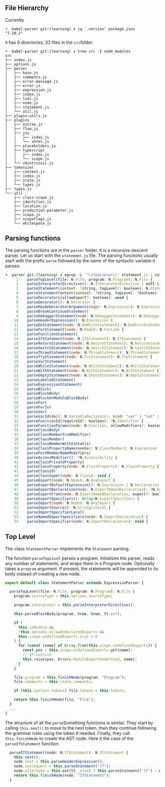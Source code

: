 ## File Hierarchy

Currently 

```shell
➜  babel-parser git:(learning) ✗ jq '.version' package.json 
"7.10.2"
```
it has 6 directories, 33 files in the `src`folder:
```
➜  babel-parser git:(learning) ✗ tree src -I node_modules     
src
├── index.js
├── options.js
├── parser
│   ├── base.js
│   ├── comments.js
│   ├── error-message.js
│   ├── error.js
│   ├── expression.js
│   ├── index.js
│   ├── lval.js
│   ├── node.js
│   ├── statement.js
│   └── util.js
├── plugin-utils.js
├── plugins
│   ├── estree.js
│   ├── flow.js
│   ├── jsx
│   │   ├── index.js
│   │   └── xhtml.js
│   ├── placeholders.js
│   ├── typescript
│   │   ├── index.js
│   │   └── scope.js
│   └── v8intrinsic.js
├── tokenizer
│   ├── context.js
│   ├── index.js
│   ├── state.js
│   └── types.js
├── types.js
└── util
    ├── class-scope.js
    ├── identifier.js
    ├── location.js
    ├── production-parameter.js
    ├── scope.js
    ├── scopeflags.js
    └── whitespace.js
```

## Parsing functions

The parsing functions are in the `parser` folder. It is a recursive descent parser. Let us start with the `statememt.js` file. 
The parsing functions usually start with the prefix `parse` followed by the name of the syntactic variable it parses:

```javascript
➜  parser git:(learning) ✗ egrep -i '^\s*parse\w+\(' statement.js | cat -n
     1    parseTopLevel(file: N.File, program: N.Program): N.File {
     2    parseInterpreterDirective(): N.InterpreterDirective | null {
     3    parseStatement(context: ?string, topLevel?: boolean): N.Statement {
     4    parseStatementContent(context: ?string, topLevel: ?boolean): N.Statement {
     5    parseDecorators(allowExport?: boolean): void {
     6    parseDecorator(): N.Decorator {
     7    parseMaybeDecoratorArguments(expr: N.Expression): N.Expression {
     8    parseBreakContinueStatement(
     9    parseDebuggerStatement(node: N.DebuggerStatement): N.DebuggerStatement {
    10    parseHeaderExpression(): N.Expression {
    11    parseDoStatement(node: N.DoWhileStatement): N.DoWhileStatement {
    12    parseForStatement(node: N.Node): N.ForLike {
    13    parseFunctionStatement(
    14    parseIfStatement(node: N.IfStatement): N.IfStatement {
    15    parseReturnStatement(node: N.ReturnStatement): N.ReturnStatement {
    16    parseSwitchStatement(node: N.SwitchStatement): N.SwitchStatement {
    17    parseThrowStatement(node: N.ThrowStatement): N.ThrowStatement {
    18    parseTryStatement(node: N.TryStatement): N.TryStatement {
    19    parseVarStatement(
    20    parseWhileStatement(node: N.WhileStatement): N.WhileStatement {
    21    parseWithStatement(node: N.WithStatement): N.WithStatement {
    22    parseEmptyStatement(node: N.EmptyStatement): N.EmptyStatement {
    23    parseLabeledStatement(
    24    parseExpressionStatement(
    25    parseBlock(
    26    parseBlockBody(
    27    parseBlockOrModuleBlockBody(
    28    parseFor(
    29    parseForIn(
    30    parseVar(
    31    parseVarId(decl: N.VariableDeclarator, kind: "var" | "let" | "const"): void {
    32    parseFunctionId(requireId?: boolean): ?N.Identifier {
    33    parseFunctionParams(node: N.Function, allowModifiers?: boolean): void {
    34    parseClassBody(
    35    parseClassMemberFromModifier(
    36    parseClassMember(
    37    parseClassMemberWithIsStatic(
    38    parseClassPropertyName(member: N.ClassMember): N.Expression | N.Identifier {
    39    parsePostMemberNameModifiers(
    40    parseAccessModifier(): ?N.Accessibility {
    41    parseClassPrivateProperty(
    42    parseClassProperty(node: N.ClassProperty): N.ClassProperty {
    43    parseClassId(
    44    parseClassSuper(node: N.Class): void {
    45    parseExport(node: N.Node): N.AnyExport {
    46    parseExportDefaultExpression(): N.Expression | N.Declaration {
    47    parseExportDeclaration(node: N.ExportNamedDeclaration): ?N.Declaration {
    48    parseExportFrom(node: N.ExportNamedDeclaration, expect?: boolean): void {
    49    parseExportSpecifiers(): Array<N.ExportSpecifier> {
    50    parseImport(node: N.Node): N.AnyImport {
    51    parseImportSource(): N.StringLiteral {
    52    parseImportSpecifierLocal(
    53    parseNamedImportSpecifiers(node: N.ImportDeclaration) {
    54    parseImportSpecifier(node: N.ImportDeclaration): void {
```

## Top Level 

 The class `StatementParser` implements the `Statement` parsing.

The function `parseTopLevel` parses a program. Initializes the parser, reads any number of
statements, and wraps them in a Program node.  Optionally takes a
`program` argument.  If present, the statements will be appended
to its body instead of creating a new node.

```ts
export default class StatementParser extends ExpressionParser {

  parseTopLevel(file: N.File, program: N.Program): N.File {
    program.sourceType = this.options.sourceType;

    program.interpreter = this.parseInterpreterDirective();

    this.parseBlockBody(program, true, true, tt.eof);

    if (
      this.inModule &&
      !this.options.allowUndeclaredExports &&
      this.scope.undefinedExports.size > 0
    ) {
      for (const [name] of Array.from(this.scope.undefinedExports)) {
        const pos = this.scope.undefinedExports.get(name);
        // $FlowIssue
        this.raise(pos, Errors.ModuleExportUndefined, name);
      }
    }

    file.program = this.finishNode(program, "Program");
    file.comments = this.state.comments;

    if (this.options.tokens) file.tokens = this.tokens;

    return this.finishNode(file, "File");
  }
  ...
}
```

The structure of all the `parse`Something functions is similar. They start by calling `this.next()` to move to the next token, then they
continue following the grammar rules using the token if needed. Finally, they call `this.finishNode` to create the AST node.
Here it the case of the `parseIfStatement` function:

```js
  parseIfStatement(node: N.IfStatement): N.IfStatement {
    this.next();
    node.test = this.parseHeaderExpression();
    node.consequent = this.parseStatement("if");
    node.alternate = this.eat(tt._else) ? this.parseStatement("if") : null;
    return this.finishNode(node, "IfStatement");
  }
```